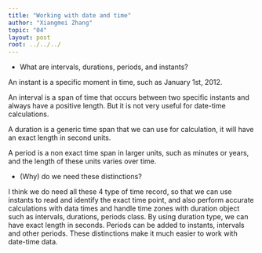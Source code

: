 ```yaml
---
title: "Working with date and time"
author: "Xiangmei Zhang"
topic: "04"
layout: post
root: ../../../
---
```




- What are intervals, durations, periods, and instants?

An instant is a specific moment in time, such as January 1st, 2012.

An interval is a span of time that occurs between two specific instants and always have a positive length. But it is not very useful for date-time calculations.

A duration is a generic time span that we can use for calculation, it will have an exact length in second units.

A period is a non exact time span in larger units, such as minutes or years, and the length of these units varies over time.

- (Why) do we need these distinctions?

I think we do need all these 4 type of time record, so that we can use instants to read and identify the exact time point, and also perform accurate calculations with data times and handle time zones with duration object such as intervals, durations, periods class. By using duration type, we can have exact length in seconds. Periods can be added to instants, intervals and other periods. These distinctions make it much easier to work with date-time data.



